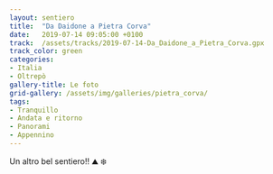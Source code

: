 ```yaml
---
layout: sentiero
title:  "Da Daidone a Pietra Corva"
date:   2019-07-14 09:05:00 +0100
track:  /assets/tracks/2019-07-14-Da_Daidone_a_Pietra_Corva.gpx
track_color: green
categories:
- Italia
- Oltrepò
gallery-title: Le foto
grid-gallery: /assets/img/galleries/pietra_corva/
tags:
- Tranquillo
- Andata e ritorno
- Panorami
- Appennino
---
```


Un altro bel sentiero!! :mountain: :snowflake: